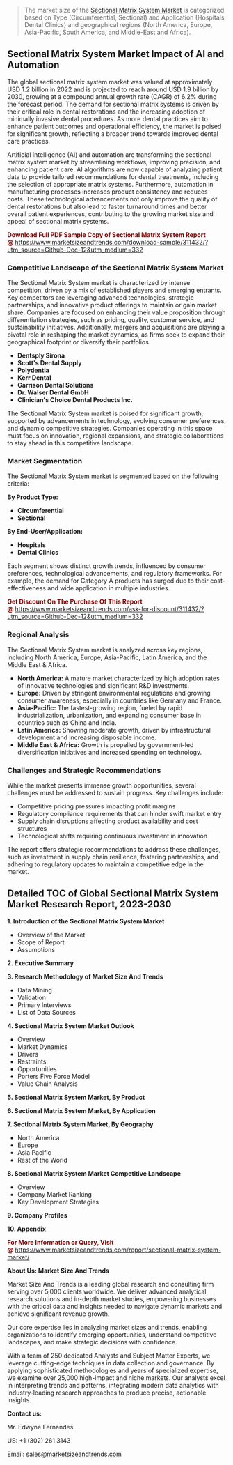 <blockquote><p>The market size of the <a href="https://www.marketsizeandtrends.com/download-sample/311432/?utm_source=Github-Dec-12&amp;utm_medium=332" target="_blank">Sectional Matrix System Market </a>is categorized based on Type (Circumferential, Sectional) and Application (Hospitals, Dental Clinics) and geographical regions (North America, Europe, Asia-Pacific, South America, and Middle-East and Africa).</p></blockquote><p><h2>Sectional Matrix System Market Impact of AI and Automation</h2><p>The global sectional matrix system market was valued at approximately USD 1.2 billion in 2022 and is projected to reach around USD 1.9 billion by 2030, growing at a compound annual growth rate (CAGR) of 6.2% during the forecast period. The demand for sectional matrix systems is driven by their critical role in dental restorations and the increasing adoption of minimally invasive dental procedures. As more dental practices aim to enhance patient outcomes and operational efficiency, the market is poised for significant growth, reflecting a broader trend towards improved dental care practices.</p><p>Artificial intelligence (AI) and automation are transforming the sectional matrix system market by streamlining workflows, improving precision, and enhancing patient care. AI algorithms are now capable of analyzing patient data to provide tailored recommendations for dental treatments, including the selection of appropriate matrix systems. Furthermore, automation in manufacturing processes increases product consistency and reduces costs. These technological advancements not only improve the quality of dental restorations but also lead to faster turnaround times and better overall patient experiences, contributing to the growing market size and appeal of sectional matrix systems.</p></p><p><strong><span style="color: #800000;">Download Full PDF Sample Copy of Sectional Matrix System Report @</span>&nbsp;</strong><a href="https://www.marketsizeandtrends.com/download-sample/311432/?utm_source=Github-Dec-12&amp;utm_medium=332">https://www.marketsizeandtrends.com/download-sample/311432/?utm_source=Github-Dec-12&amp;utm_medium=332</a></p><h3>Competitive Landscape of the Sectional Matrix System Market</h3><p>The Sectional Matrix System market is characterized by intense competition, driven by a mix of established players and emerging entrants. Key competitors are leveraging advanced technologies, strategic partnerships, and innovative product offerings to maintain or gain market share. Companies are focused on enhancing their value proposition through differentiation strategies, such as pricing, quality, customer service, and sustainability initiatives. Additionally, mergers and acquisitions are playing a pivotal role in reshaping the market dynamics, as firms seek to expand their geographical footprint or diversify their portfolios.</p><p><strong><p><ul><li>Dentsply Sirona </li><li> Scott's Dental Supply </li><li> Polydentia </li><li> Kerr Dental </li><li> Garrison Dental Solutions </li><li> Dr. Walser Dental GmbH </li><li> Clinician's Choice Dental Products Inc.</p></li></ul></p></strong></p><p>The Sectional Matrix System market is poised for significant growth, supported by advancements in technology, evolving consumer preferences, and dynamic competitive strategies. Companies operating in this space must focus on innovation, regional expansions, and strategic collaborations to stay ahead in this competitive landscape.</p><h3>Market Segmentation</h3><p>The Sectional Matrix System market is segmented based on the following criteria:</p><p><strong>By Product Type:</strong></p><p><strong><p><ul><li>Circumferential </li><li> Sectional</p></li></ul></p></strong></p><p><strong>By End-User/Application:</strong></p><p><strong><p><ul><li>Hospitals </li><li> Dental Clinics</p></li></ul></p></strong></p><p>Each segment shows distinct growth trends, influenced by consumer preferences, technological advancements, and regulatory frameworks. For example, the demand for Category A products has surged due to their cost-effectiveness and wide application in multiple industries.</p><p><strong><span style="color: #800000;">Get Discount On The Purchase Of This Report @&nbsp;</span></strong><a href="https://www.marketsizeandtrends.com/ask-for-discount/311432/?utm_source=Github-Dec-12&amp;utm_medium=332">https://www.marketsizeandtrends.com/ask-for-discount/311432/?utm_source=Github-Dec-12&amp;utm_medium=332</a></p><h3>Regional Analysis</h3><p>The Sectional Matrix System market is analyzed across key regions, including North America, Europe, Asia-Pacific, Latin America, and the Middle East &amp; Africa.</p><ul><li><strong>North America:</strong> A mature market characterized by high adoption rates of innovative technologies and significant R&amp;D investments.</li><li><strong>Europe:</strong> Driven by stringent environmental regulations and growing consumer awareness, especially in countries like Germany and France.</li><li><strong>Asia-Pacific:</strong> The fastest-growing region, fueled by rapid industrialization, urbanization, and expanding consumer base in countries such as China and India.</li><li><strong>Latin America:</strong> Showing moderate growth, driven by infrastructural development and increasing disposable income.</li><li><strong>Middle East &amp; Africa:</strong> Growth is propelled by government-led diversification initiatives and increased spending on technology.</li></ul><h3>Challenges and Strategic Recommendations</h3><p>While the market presents immense growth opportunities, several challenges must be addressed to sustain progress. Key challenges include:</p><ul><li>Competitive pricing pressures impacting profit margins</li><li>Regulatory compliance requirements that can hinder swift market entry</li><li>Supply chain disruptions affecting product availability and cost structures</li><li>Technological shifts requiring continuous investment in innovation</li></ul><p>The report offers strategic recommendations to address these challenges, such as investment in supply chain resilience, fostering partnerships, and adhering to regulatory updates to maintain a competitive edge in the market.</p><h2>Detailed TOC of Global Sectional Matrix System Market Research Report, 2023-2030</h2><p><strong>1. Introduction of the Sectional Matrix System Market</strong></p><ul><li>Overview of the Market</li><li>Scope of Report</li><li>Assumptions&nbsp;</li></ul><p><strong>2. Executive Summary</strong></p><p><strong>3. Research Methodology of <strong>Market Size And Trends</strong></strong></p><ul><li>Data Mining</li><li>Validation</li><li>Primary Interviews</li><li>List of Data Sources&nbsp;</li></ul><p><strong>4. Sectional Matrix System Market Outlook</strong></p><ul><li>Overview</li><li>Market Dynamics</li><li>Drivers</li><li>Restraints</li><li>Opportunities</li><li>Porters Five Force Model</li><li>Value Chain Analysis&nbsp;</li></ul><p><strong>5. Sectional Matrix System Market, By Product</strong></p><p><strong>6. Sectional Matrix System Market, By Application</strong></p><p><strong>7. Sectional Matrix System Market, By Geography</strong></p><ul><li>North America</li><li>Europe</li><li>Asia Pacific</li><li>Rest of the World&nbsp;</li></ul><p><strong>8. Sectional Matrix System Market Competitive Landscape</strong></p><ul><li>Overview</li><li>Company Market Ranking</li><li>Key Development Strategies&nbsp;</li></ul><p><strong>9. Company Profiles</strong></p><p><strong>10. Appendix</strong></p><p><strong><span style="color: #800000;">For More Information or Query, Visit @&nbsp;</span></strong><a href="https://www.marketsizeandtrends.com/report/sectional-matrix-system-market/">https://www.marketsizeandtrends.com/report/sectional-matrix-system-market/</a></p><p></p><p><strong>About Us:&nbsp;Market Size And Trends</strong></p><p>Market Size And Trends&nbsp;is a leading global research and consulting firm serving over 5,000 clients worldwide. We deliver advanced analytical research solutions and in-depth market studies, empowering businesses with the critical data and insights needed to navigate dynamic markets and achieve significant revenue growth.</p><p>Our core expertise lies in analyzing market sizes and trends, enabling organizations to identify emerging opportunities, understand competitive landscapes, and make strategic decisions with confidence.</p><p>With a team of 250 dedicated Analysts and Subject Matter Experts, we leverage cutting-edge techniques in data collection and governance. By applying sophisticated methodologies and years of specialized expertise, we examine over 25,000 high-impact and niche markets. Our analysts excel in interpreting trends and patterns, integrating modern data analytics with industry-leading research approaches to produce precise, actionable insights.</p><p><strong>Contact us:</strong></p><p>Mr. Edwyne Fernandes</p><p>US: +1 (302) 261 3143</p><p>Email: <a href="mailto:sales@marketsizeandtrends.com">sales@marketsizeandtrends.com</a>&nbsp;</p>

